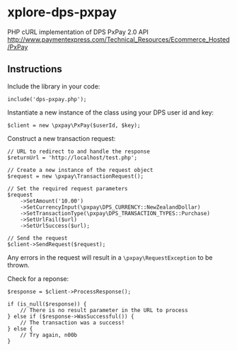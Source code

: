 xplore-dps-pxpay
================

PHP cURL implementation of DPS PxPay 2.0 API
http://www.paymentexpress.com/Technical_Resources/Ecommerce_Hosted/PxPay

Instructions
------------

Include the library in your code:

```
include('dps-pxpay.php');
```

Instantiate a new instance of the class using your DPS user id and key:

```
$client = new \pxpay\PxPay($userId, $key);
```

Construct a new transaction request:
```
// URL to redirect to and handle the response
$returnUrl = 'http://localhost/test.php';

// Create a new instance of the request object
$request = new \pxpay\TransactionRequest();

// Set the required request parameters
$request
	->SetAmount('10.00')
	->SetCurrencyInput(\pxpay\DPS_CURRENCY::NewZealandDollar)
	->SetTransactionType(\pxpay\DPS_TRANSACTION_TYPES::Purchase)
	->SetUrlFail($url)
	->SetUrlSuccess($url);

// Send the request
$client->SendRequest($request);
```

Any errors in the request will result in a ```\pxpay\RequestException``` to be thrown.


Check for a reponse:
```
$response = $client->ProcessResponse();

if (is_null($response)) {
    // There is no result parameter in the URL to process
} else if ($response->WasSuccessful()) {
    // The transaction was a success!
} else {
    // Try again, n00b
}
```
